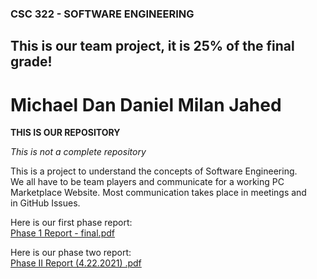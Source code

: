 ### CSC 322 - SOFTWARE ENGINEERING  



## This is our team project, it is 25% of the final grade!  


# Michael Dan Daniel Milan Jahed 

**THIS IS OUR REPOSITORY**  

*This is not a complete repository*  

This is a project to understand the concepts of Software Engineering.  
We all have to be team players and communicate for a working PC  
Marketplace Website. Most communication takes place in meetings and  
in GitHub Issues.  

Here is our first phase report:  
[Phase 1 Report - final.pdf](https://github.com/MichaelSalSail/CSC322_TEAMJ/files/6330354/Phase.1.Report.-.final.pdf)  

Here is our phase two report:  
[Phase II Report (4.22.2021) .pdf](https://github.com/MichaelSalSail/CSC322_TEAMJ/files/6393889/Phase.II.Report.4.22.2021.pdf)

